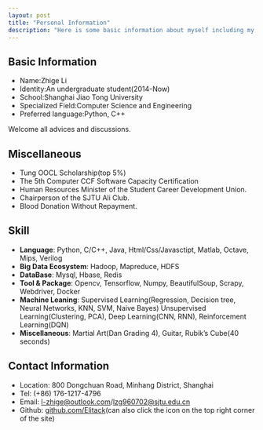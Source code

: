 ```yaml
---
layout: post
title: "Personal Information"
description: "Here is some basic information about myself including my educational experience, my interest, my contact information and my skills."
---
```


## Basic Information

- Name:Zhige Li
- Identity:An undergraduate student(2014-Now)
- School:Shanghai Jiao Tong University
- Specialized Field:Computer Science and Engineering
- Preferred language:Python, C++

Welcome all advices and discussions.

## Miscellaneous

- Tung OOCL Scholarship(top 5%)
- The 5th Computer CCF Software Capacity Certification
- Human Resources Minister of the Student Career Development Union.
- Chairperson of the SJTU Ali Club.
- Blood Donation Without Repayment.

## Skill

- **Language**: Python, C/C++, Java, Html/Css/Javasctipt, Matlab, Octave, Mips, Verilog
- **Big Data Ecosystem**: Hadoop, Mapreduce, HDFS
- **DataBase**: Mysql, Hbase, Redis
- **Tool & Package**: Opencv, Tensorflow, Numpy, BeautifulSoup, Scrapy, Webdriver, Docker
- **Machine Leaning**: Supervised Learning(Regression, Decision tree, Neural Networks, KNN, SVM, Naive Bayes) Unsupervised Learning(Clustering, PCA), Deep Learning(CNN, RNN), Reinforcement Learning(DQN)
- **Miscellaneous**: Martial Art(Dan Grading 4), Guitar, Rubik’s Cube(40 seconds)

## Contact Information

- Location: 800 Dongchuan Road, Minhang District, Shanghai
- Tel: (+86) 176-1217-4796
- Email: l-zhige@outlook.com/lzg960702@sjtu.edu.cn
- Github: [github.com/Elitack](https://elitack.github.io/posts/github.com/Elitack)(can also click the icon on the top right corner of the site)


